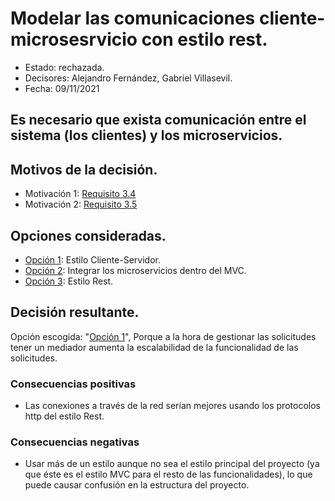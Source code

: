 # Modelar las comunicaciones cliente-microsesrvicio con estilo rest.

* Estado: rechazada.
* Decisores: Alejandro Fernández, Gabriel Villasevil.
* Fecha: 09/11/2021

## Es necesario que exista comunicación entre el sistema (los clientes) y los microservicios.

## Motivos de la decisión.

* Motivación 1: [Requisito 3.4](https://github.com/santo2927/DAS-2021-22-/blob/master/Requisitos/R3.4%20Almacenar%20Lolalización%20de%20Microservicios.txt)
* Motivación 2: [Requisito 3.5](https://github.com/santo2927/DAS-2021-22-/blob/master/Requisitos/R3.5%20Comunicación%20Cliente-Microservicio.txt)

## Opciones consideradas.

* [Opción 1](https://github.com/santo2927/DAS-2021-22-/edit/master/Decisión%20de%20diseño%209.1.md): Estilo Cliente-Servidor.
* [Opción 2](https://github.com/santo2927/DAS-2021-22-/edit/master/Decisión%20de%20diseño%209.2.md): Integrar los microservicios dentro del MVC.
* [Opción 3](https://github.com/santo2927/DAS-2021-22-/edit/master/Decisión%20de%20diseño%209.3.md): Estilo Rest.

## Decisión resultante.

Opción escogida: "[Opción 1](https://github.com/santo2927/DAS-2021-22-/edit/master/Decisión%20de%20diseño%209.1.md)", Porque a la hora de gestionar las solicitudes tener un mediador aumenta la escalabilidad de la funcionalidad de las solicitudes.

### Consecuencias positivas

* Las conexiones a través de la red serían mejores usando los protocolos http del estilo Rest.

### Consecuencias negativas

* Usar más de un estilo aunque no sea el estilo principal del proyecto (ya que éste es el estilo MVC para el resto de las funcionalidades), lo que puede causar confusión en la estructura del proyecto.
